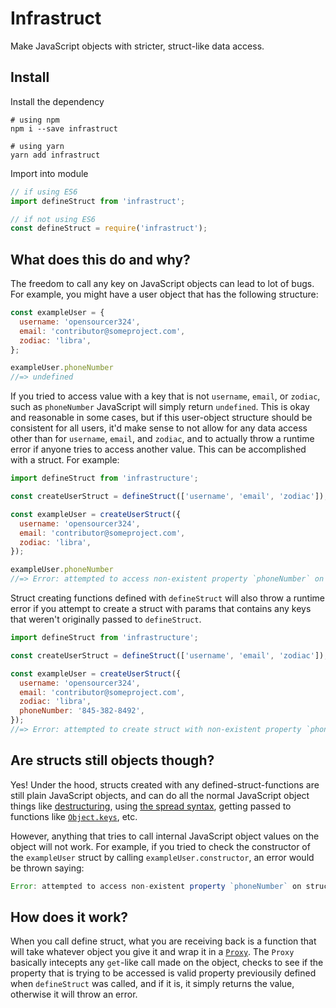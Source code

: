 # Infrastruct

Make JavaScript objects with stricter, struct-like data access.

## Install

Install the dependency
```
# using npm
npm i --save infrastruct

# using yarn
yarn add infrastruct
```

Import into module
```javascript
// if using ES6
import defineStruct from 'infrastruct';

// if not using ES6
const defineStruct = require('infrastruct');
```

## What does this do and why?

The freedom to call any key on JavaScript objects can lead to lot of bugs. For
example, you might have a user object that has the following structure:
```javascript
const exampleUser = {
  username: 'opensourcer324',
  email: 'contributor@someproject.com',
  zodiac: 'libra',
};

exampleUser.phoneNumber
//=> undefined
```

If you tried to access value with a key that is not `username`, `email`, or
`zodiac`, such as `phoneNumber` JavaScript will simply return `undefined`.
This is okay and reasonable in some cases, but if this user-object structure
should be consistent for all users, it'd make sense to not allow for any data
access other than for `username`, `email`, and `zodiac`, and to actually throw
a runtime error if anyone tries to access another value. This can be accomplished
with a struct. For example:

```javascript
import defineStruct from 'infrastructure';

const createUserStruct = defineStruct(['username', 'email', 'zodiac']);

const exampleUser = createUserStruct({
  username: 'opensourcer324',
  email: 'contributor@someproject.com',
  zodiac: 'libra',
});

exampleUser.phoneNumber
//=> Error: attempted to access non-existent property `phoneNumber` on struct
```

Struct creating functions defined with `defineStruct` will also throw a runtime
error if you attempt to create a struct with params that contains any keys that
weren't originally passed to `defineStruct`.

```javascript
import defineStruct from 'infrastructure';

const createUserStruct = defineStruct(['username', 'email', 'zodiac']);

const exampleUser = createUserStruct({
  username: 'opensourcer324',
  email: 'contributor@someproject.com',
  zodiac: 'libra',
  phoneNumber: '845-382-8492',
});
//=> Error: attempted to create struct with non-existent property `phoneNumber`
```

## Are structs still objects though?

Yes! Under the hood, structs created with any defined-struct-functions are still
plain JavaScript objects, and can do all the normal JavaScript object things like
[destructuring](https://developer.mozilla.org/en-US/docs/Web/JavaScript/Reference/Operators/Destructuring_assignment),
using [the spread syntax](https://developer.mozilla.org/en-US/docs/Web/JavaScript/Reference/Global_Objects/Object/keys),
getting passed to functions like [`Object.keys`](https://developer.mozilla.org/en-US/docs/Web/JavaScript/Reference/Global_Objects/Object/keys),
etc.

However, anything that tries to call internal JavaScript object values on the
object will not work. For example, if you tried to check the constructor of the
`exampleUser` struct by calling `exampleUser.constructor`, an error would be
thrown saying:
 ```javascript
Error: attempted to access non-existent property `phoneNumber` on struct
```

## How does it work?

When you call define struct, what you are receiving back is a function that will
take whatever object you give it and wrap it in a
[`Proxy`](https://developer.mozilla.org/en-US/docs/Web/JavaScript/Reference/Global_Objects/Proxy).
The `Proxy` basically intecepts any `get`-like call made on the object, checks to
see if the property that is trying to be accessed is valid property previousily
defined when `defineStruct` was called, and if it is, it simply returns the value,
otherwise it will throw an error.